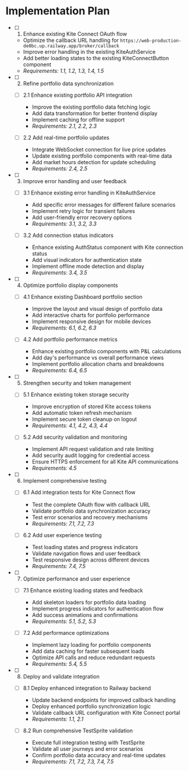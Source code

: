 # Implementation Plan

- [ ] 1. Enhance existing Kite Connect OAuth flow
  - Optimize the callback URL handling for `https://web-production-de0bc.up.railway.app/broker/callback`
  - Improve error handling in the existing KiteAuthService
  - Add better loading states to the existing KiteConnectButton component
  - _Requirements: 1.1, 1.2, 1.3, 1.4, 1.5_

- [ ] 2. Refine portfolio data synchronization
  - [ ] 2.1 Enhance existing portfolio API integration
    - Improve the existing portfolio data fetching logic
    - Add data transformation for better frontend display
    - Implement caching for offline support
    - _Requirements: 2.1, 2.2, 2.3_

  - [ ] 2.2 Add real-time portfolio updates
    - Integrate WebSocket connection for live price updates
    - Update existing portfolio components with real-time data
    - Add market hours detection for update scheduling
    - _Requirements: 2.4, 2.5_

- [ ] 3. Improve error handling and user feedback
  - [ ] 3.1 Enhance existing error handling in KiteAuthService
    - Add specific error messages for different failure scenarios
    - Implement retry logic for transient failures
    - Add user-friendly error recovery options
    - _Requirements: 3.1, 3.2, 3.3_

  - [ ] 3.2 Add connection status indicators
    - Enhance existing AuthStatus component with Kite connection status
    - Add visual indicators for authentication state
    - Implement offline mode detection and display
    - _Requirements: 3.4, 3.5_

- [ ] 4. Optimize portfolio display components
  - [ ] 4.1 Enhance existing Dashboard portfolio section
    - Improve the layout and visual design of portfolio data
    - Add interactive charts for portfolio performance
    - Implement responsive design for mobile devices
    - _Requirements: 6.1, 6.2, 6.3_

  - [ ] 4.2 Add portfolio performance metrics
    - Enhance existing portfolio components with P&L calculations
    - Add day's performance vs overall performance views
    - Implement portfolio allocation charts and breakdowns
    - _Requirements: 6.4, 6.5_

- [ ] 5. Strengthen security and token management
  - [ ] 5.1 Enhance existing token storage security
    - Improve encryption of stored Kite access tokens
    - Add automatic token refresh mechanism
    - Implement secure token cleanup on logout
    - _Requirements: 4.1, 4.2, 4.3, 4.4_

  - [ ] 5.2 Add security validation and monitoring
    - Implement API request validation and rate limiting
    - Add security audit logging for credential access
    - Ensure HTTPS enforcement for all Kite API communications
    - _Requirements: 4.5_

- [ ] 6. Implement comprehensive testing
  - [ ] 6.1 Add integration tests for Kite Connect flow
    - Test the complete OAuth flow with callback URL
    - Validate portfolio data synchronization accuracy
    - Test error scenarios and recovery mechanisms
    - _Requirements: 7.1, 7.2, 7.3_

  - [ ] 6.2 Add user experience testing
    - Test loading states and progress indicators
    - Validate navigation flows and user feedback
    - Test responsive design across different devices
    - _Requirements: 7.4, 7.5_

- [ ] 7. Optimize performance and user experience
  - [ ] 7.1 Enhance existing loading states and feedback
    - Add skeleton loaders for portfolio data loading
    - Implement progress indicators for authentication flow
    - Add success animations and confirmations
    - _Requirements: 5.1, 5.2, 5.3_

  - [ ] 7.2 Add performance optimizations
    - Implement lazy loading for portfolio components
    - Add data caching for faster subsequent loads
    - Optimize API calls and reduce redundant requests
    - _Requirements: 5.4, 5.5_

- [ ] 8. Deploy and validate integration
  - [ ] 8.1 Deploy enhanced integration to Railway backend
    - Update backend endpoints for improved callback handling
    - Deploy enhanced portfolio synchronization logic
    - Validate callback URL configuration with Kite Connect portal
    - _Requirements: 1.1, 2.1_

  - [ ] 8.2 Run comprehensive TestSprite validation
    - Execute full integration testing with TestSprite
    - Validate all user journeys and error scenarios
    - Confirm portfolio data accuracy and real-time updates
    - _Requirements: 7.1, 7.2, 7.3, 7.4, 7.5_